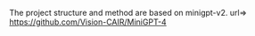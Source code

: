 The project structure and method are based on minigpt-v2.
url=> https://github.com/Vision-CAIR/MiniGPT-4